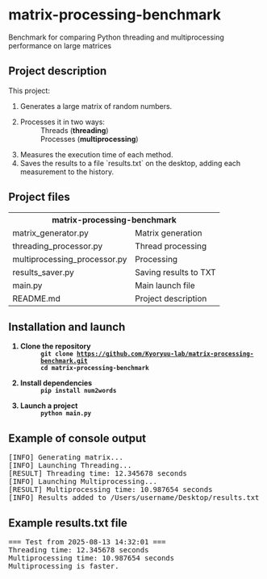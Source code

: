 <h1>matrix-processing-benchmark</h1>
<p>Benchmark for comparing Python threading and multiprocessing performance on large matrices</p>
<h2>Project description</h2>
<p>This project:</p>
 <ol>
  <li>Generates a large matrix of random numbers.</li>
  <li>
    <dl>
      <dt>Processes it in two ways:</dt>
      <dd>Threads (<b>threading</b>)</dd>
      <dd>Processes (<b>multiprocessing</b>)</dd>
    </dl>
  </li>
  <li>Measures the execution time of each method.</li>
  <li>Saves the results to a file `results.txt` on the desktop, adding each measurement to the history.</li>
</ol>
<h2>Project files</h2>
<table>
  <tr>
    <th colspan="2">matrix-processing-benchmark</th>
  </tr>
  <tr>
    <td>matrix_generator.py</td>
    <td>Matrix generation</td>
  </tr>
  <tr>
    <td>threading_processor.py</td>
    <td>Thread processing</td>
  </tr>
  <tr>
    <td>multiprocessing_processor.py</td>
    <td>Processing</td>
  </tr>
  <tr>
    <td>results_saver.py</td>
    <td>Saving results to TXT</td>
  </tr>
  <tr>
    <td>main.py</td>
    <td>Main launch file</td>
  </tr>
  <tr>
    <td>README.md</td>
    <td>Project description</td>
  </tr>
</table>
<h2>Installation and launch</h2>
<ol>
  <b>
    <li>
      <dl>
        <dt>Clone the repository</dt>
        <dd>
          <code>git clone <a href>https://github.com/Kyoryuu-lab/matrix-processing-benchmark.git</a></code>
        </dd>
        <dd>
          <code>cd matrix-processing-benchmark</code>
        </dd>
      </dl>
    </li>
  </b>
  <b>
    <li>
      <dl>
        <dt>Install dependencies</dt>
        <dd>
          <code>pip install num2words</code>
        </dd>
      </dl>
    </li>
  </b>
  <b>
    <li>
      <dl>
        <dt>Launch a project</dt>
        <dd>
          <code>python main.py</code>
        </dd>
      </dl>
    </li>
  </b>
</ol>
<h2>Example of console output</h2>
<samp>
  <p>
    [INFO] Generating matrix...<br />
    [INFO] Launching Threading...<br />
    [RESULT] Threading time: 12.345678 seconds<br />
    [INFO] Launching Multiprocessing...<br />
    [RESULT] Multiprocessing time: 10.987654 seconds<br />
    [INFO] Results added to /Users/username/Desktop/results.txt
  </p>
</samp>
<h2>Example results.txt file</h2>
<samp> 
  <p>
    === Test from 2025-08-13 14:32:01 ===<br />
    Threading time: 12.345678 seconds<br />
    Multiprocessing time: 10.987654 seconds<br />
    Multiprocessing is faster.<br />
  </p>
</samp>

